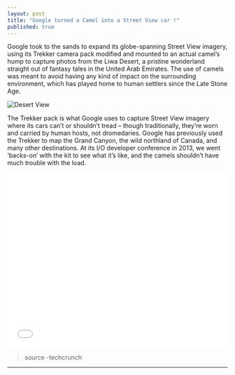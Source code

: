 ```yaml
---
layout: post
title: "Google turned a Camel into a Street View car !"
published: true
---
```


Google took to the sands to expand its globe-spanning Street View imagery, using its Trekker camera pack modified and mounted to an actual camel’s hump to capture photos from the Liwa Desert, a pristine wonderland straight out of fantasy tales in the United Arab Emirates. The use of camels was meant to avoid having any kind of impact on the surrounding environment, which has played home to human settlers since the Late Stone Age.

![Desert View](https://lh3.googleusercontent.com/eNHeQtKxz_dtVTs756F8SXXcOKIZudm1IKVBJL2VFA=w826-h550-no)

The Trekker pack is what Google uses to capture Street View imagery where its cars can’t or shouldn’t tread – though traditionally, they’re worn and carried by human hosts, not dromedaries. Google has previously used the Trekker to map the Grand Canyon, the wild northland of Canada, and many other destinations. At its I/O developer conference in 2013, we went ‘backs-on’ with the kit to see what it’s like, and the camels shouldn’t have much trouble with the load.

<iframe width="100%" height="400" src="//www.youtube.com/embed/4pVCToDTbT4" frameborder="0" allowfullscreen></iframe>


>source -techcrunch


----------------------